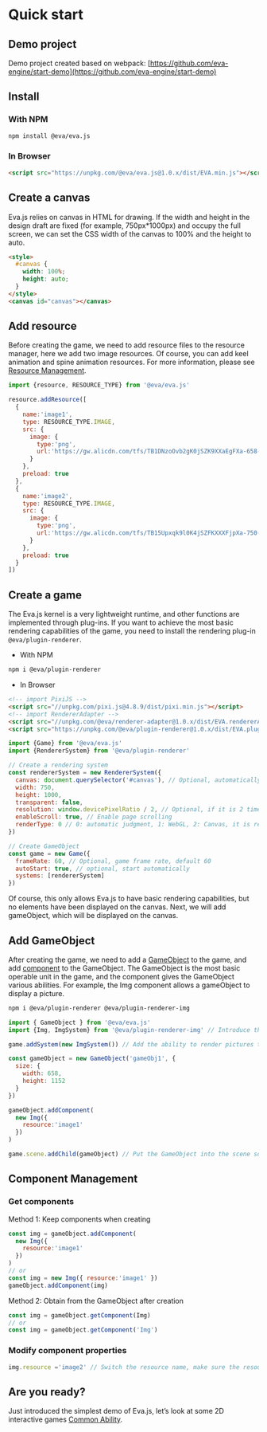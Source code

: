 # Quick start

## Demo project

Demo project created based on webpack: [https://github.com/eva-engine/start-demo](https://github.com/eva-engine/start-demo)

## Install

### With NPM
```bash
npm install @eva/eva.js
```

### In Browser
```html
<script src="https://unpkg.com/@eva/eva.js@1.0.x/dist/EVA.min.js"></script>
```

## Create a canvas

Eva.js relies on canvas in HTML for drawing. If the width and height in the design draft are fixed (for example, 750px\*1000px) and occupy the full screen, we can set the CSS width of the canvas to 100% and the height to auto.

```html
<style>
  #canvas {
    width: 100%;
    height: auto;
  }
</style>
<canvas id="canvas"></canvas>
```

## Add resource

Before creating the game, we need to add resource files to the resource manager, here we add two image resources. Of course, you can add keel animation and spine animation resources. For more information, please see [Resource Management](/tutorials/resourceManagement).

```js
import {resource, RESOURCE_TYPE} from '@eva/eva.js'

resource.addResource([
  {
    name:'image1',
    type: RESOURCE_TYPE.IMAGE,
    src: {
      image: {
        type:'png',
        url:'https://gw.alicdn.com/tfs/TB1DNzoOvb2gK0jSZK9XXaEgFXa-658-1152.webp'
      }
    },
    preload: true
  },
  {
    name:'image2',
    type: RESOURCE_TYPE.IMAGE,
    src: {
      image: {
        type:'png',
        url:'https://gw.alicdn.com/tfs/TB15Upxqk9l0K4jSZFKXXXFjpXa-750-1624.jpg'
      }
    },
    preload: true
  }
])
```

## Create a game

The Eva.js kernel is a very lightweight runtime, and other functions are implemented through plug-ins. If you want to achieve the most basic rendering capabilities of the game, you need to install the rendering plug-in `@eva/plugin-renderer`.

- With NPM
```bash
npm i @eva/plugin-renderer
```

- In Browser
```html
<!-- import PixiJS -->
<script src="//unpkg.com/pixi.js@4.8.9/dist/pixi.min.js"></script>
<!-- import RendererAdapter -->
<script src="//unpkg.com/@eva/renderer-adapter@1.0.x/dist/EVA.rendererAdapter.min.js"></script>
<script src="https://unpkg.com/@eva/plugin-renderer@1.0.x/dist/EVA.plugin.renderer.min.js"></script>
```


```js
import {Game} from '@eva/eva.js'
import {RendererSystem} from '@eva/plugin-renderer'

// Create a rendering system
const rendererSystem = new RendererSystem({
  canvas: document.querySelector('#canvas'), // Optional, automatically generated canvas hanging on game.canvas
  width: 750,
  height: 1000,
  transparent: false,
  resolution: window.devicePixelRatio / 2, // Optional, if it is 2 times the image design, it can be divided by 2
  enableScroll: true, // Enable page scrolling
  renderType: 0 // 0: automatic judgment, 1: WebGL, 2: Canvas, it is recommended to use Canvas below android6.1 ios9, business judgment is required.
})

// Create GameObject
const game = new Game({
  frameRate: 60, // Optional, game frame rate, default 60
  autoStart: true, // optional, start automatically
  systems: [rendererSystem]
})
```

Of course, this only allows Eva.js to have basic rendering capabilities, but no elements have been displayed on the canvas. Next, we will add gameObject, which will be displayed on the canvas.

## Add GameObject

After creating the game, we need to add a [GameObject](/tutorials/gameObject) to the game, and add [component](/tutorials/customComponent) to the GameObject. The GameObject is the most basic operable unit in the game, and the component gives the GameObject various abilities. For example, the Img component allows a gameObject to display a picture.

```bash
npm i @eva/plugin-renderer @eva/plugin-renderer-img
```


```js
import { GameObject } from '@eva/eva.js'
import {Img, ImgSystem} from '@eva/plugin-renderer-img' // Introduce the components and systems needed to render pictures

game.addSystem(new ImgSystem()) // Add the ability to render pictures to the game

const gameObject = new GameObject('gameObj1', {
  size: {
    width: 658,
    height: 1152
  }
})

gameObject.addComponent(
  new Img({
    resource:'image1'
  })
)

game.scene.addChild(gameObject) // Put the GameObject into the scene so that the picture can be displayed on the canvas
```

## Component Management

### Get components

Method 1: Keep components when creating

```js
const img = gameObject.addComponent(
  new Img({
    resource:'image1'
  })
)
// or
const img = new Img({ resource:'image1' })
gameObject.addComponent(img)
```

Method 2: Obtain from the GameObject after creation

```js
const img = gameObject.getComponent(Img)
// or
const img = gameObject.getComponent('Img')
```

### Modify component properties

```js
img.resource ='image2' // Switch the resource name, make sure the resource has been added to the resource manager
```

## Are you ready?

Just introduced the simplest demo of Eva.js, let’s look at some 2D interactive games [Common Ability](/tutorials/resourceManagement).

<br/>
<br/>
<br/>
<br/>
<br/>